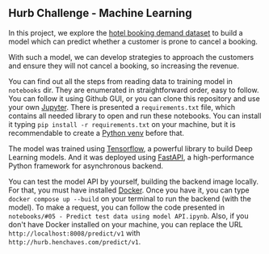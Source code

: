 ## Hurb Challenge - Machine Learning

In this project, we explore the [hotel booking demand dataset](https://www.sciencedirect.com/science/article/pii/S2352340918315191) to build a model which can predict whether a customer is prone to cancel a booking.

With such a model, we can develop strategies to approach the customers and ensure they will not cancel a booking, so increasing the revenue.

You can find out all the steps from reading data to training model in  `notebooks` dir. They are enumerated in straightforward order, easy to follow. You can follow it using Github GUI, or you can clone this repository and use your own [Jupyter](https://jupyter.org/). There is presented a `requirements.txt` file, which contains all needed library to open and run these notebooks. You can install it typing `pip install -r requirements.txt` on your machine, but it is recommendable to create a [Python venv](https://docs.python.org/pt-br/3/library/venv.html) before that.

The model was trained using [Tensorflow](https://www.tensorflow.org/?hl=pt-br), a powerful library to build Deep Learning models. And it was deployed using [FastAPI](https://fastapi.tiangolo.com/), a high-performance Python framework for asynchronous backend.

You can test the model API by yourself, building the backend image locally. For that, you must have installed [Docker](https://www.docker.com/). Once you have it, you can type `docker compose up --build` on your terminal to run the backend (with the model). To make a request, you can follow the code presented in `notebooks/#05 - Predict test data using model API.ipynb`. Also, if you don't have Docker installed on your machine, you can replace the URL `http://localhost:8008/predict/v1`  with `http://hurb.henchaves.com/predict/v1`.

